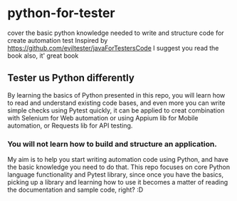 # python-for-tester
cover the basic python knowledge needed to write and structure code for create automation test
Inspired by https://github.com/eviltester/javaForTestersCode
I suggest you read the book also, it' great book


## Tester us Python differently

By learning the basics of Python presented in this repo, you will learn how to read and understand existing code bases, and even more you can write simple checks using Pytest quickly, it can be applied to creat combination with Selenium for Web automation or using Appium lib for Mobile automation, or Requests lib for API testing. 

### You will not learn how to build and structure an application. 

My aim is to help you start writing automation code using Python, and have the basic knowledge you need to do that. 
This repo focuses on core Python language functionality and Pytest library, since once you have the basics, picking up a library and learning how to use it becomes a matter of reading the documentation and sample code, right? :D
